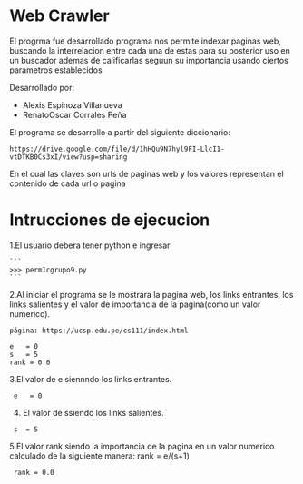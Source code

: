# Web Crawler
El progrma fue desarrollado programa nos permite indexar paginas web, buscando la interrelacion entre cada una de estas para su posterior uso en un buscador ademas de calificarlas seguun su importancia usando ciertos parametros establecidos

Desarrollado por:
- Alexis Espinoza Villanueva
- RenatoOscar Corrales Peña

El programa se desarrollo a partir del siguiente diccionario:

    https://drive.google.com/file/d/1hHQu9N7hyl9FI-LlcI1-vtDTKB0Cs3xI/view?usp=sharing
    
En el cual las claves son urls de paginas web y los valores representan el contenido de cada url o pagina

# Intrucciones de ejecucion
1.El usuario debera tener python e ingresar

    ```
    >>> perm1cgrupo9.py
    ```
    
   2.Al iniciar el programa se le mostrara la pagina web, los links entrantes, los links salientes y el valor de importancia de la pagina(como un valor numerico).
    
    página: https://ucsp.edu.pe/cs111/index.html
    
    e   = 0
    s   = 5
    rank = 0.0
    
   3.El valor de e siennndo los links entrantes.
   
     e   = 0
    
   4. El valor de ssiendo los links salientes.
  
     s  = 5
        
   5.El valor rank siendo la importancia de la pagina en un valor numerico calculado de la siguiente manera: rank = e/(s+1) 
   
     rank = 0.0
       
